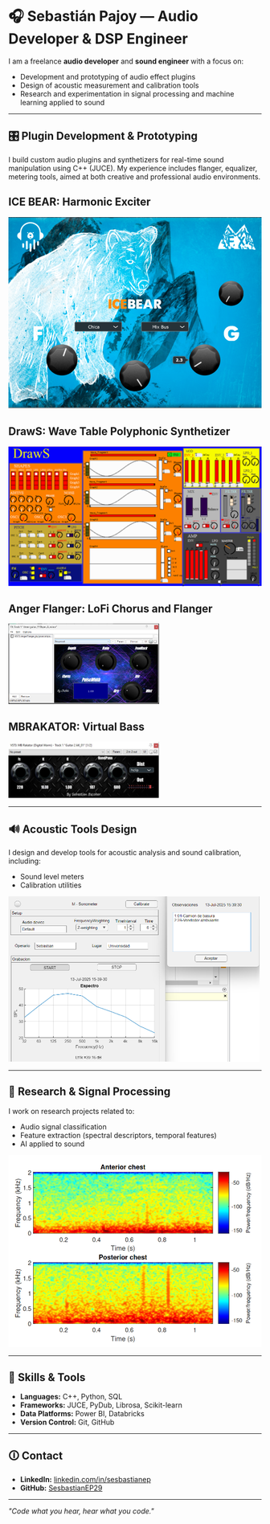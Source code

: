 # 🎧 Sebastián Pajoy — Audio Developer & DSP Engineer

I am a freelance **audio developer** and **sound engineer** with a focus on:

* Development and prototyping of audio effect plugins
* Design of acoustic measurement and calibration tools
* Research and experimentation in signal processing and machine learning applied to sound

---

## 🎛️ Plugin Development & Prototyping

I build custom audio plugins and synthetizers for real-time sound manipulation using C++ (JUCE). My experience includes flanger, equalizer, metering tools, aimed at both creative and professional audio environments.
## ICE BEAR: Harmonic Exciter
<img src="Assets/Ice_bear.png" width="600"/>

## DrawS: Wave Table Polyphonic Synthetizer
<img src="Assets/Draws.png" width="600"/>

## Anger Flanger: LoFi Chorus and Flanger      
<img src="Assets/Anger_Flanger_Prototype.png" width="300"/> 

## MBRAKATOR: Virtual Bass
<img src="Assets/MBRAKATOR.jpg" width="300"/>

---

## 🔊 Acoustic Tools Design

I design and develop tools for acoustic analysis and sound calibration, including:

* Sound level meters
* Calibration utilities

<img src="Assets/Sound_Meter_UPdate.png" width="500"/>

---

## 🧠 Research & Signal Processing

I work on research projects related to:

* Audio signal classification
* Feature extraction (spectral descriptors, temporal features)
* AI applied to sound

![Espectro BP](Assets/Espectro_BP.png)


---

## 🔧 Skills & Tools

* **Languages:** C++, Python, SQL
* **Frameworks:** JUCE, PyDub, Librosa, Scikit-learn
* **Data Platforms:** Power BI, Databricks
* **Version Control:** Git, GitHub

---

## 🛈 Contact

* **LinkedIn:** [linkedin.com/in/sesbastianep](https://www.linkedin.com/in/sesbastianep)
* **GitHub:** [SesbastianEP29](https://github.com/SesbastianEP29)

---

*"Code what you hear, hear what you code."*
